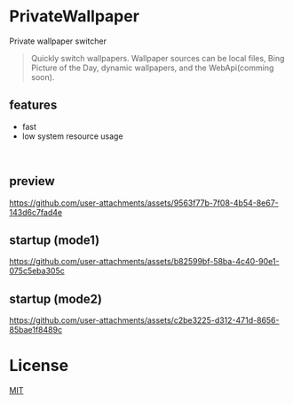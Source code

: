 # PrivateWallpaper
Private wallpaper switcher
> Quickly switch wallpapers. Wallpaper sources can be local files, Bing Picture of the Day, dynamic wallpapers, and the WebApi(comming soon).

## features
* fast
* low system resource usage
<br/>

## preview

https://github.com/user-attachments/assets/9563f77b-7f08-4b54-8e67-143d6c7fad4e
<br/>

## startup (mode1)

https://github.com/user-attachments/assets/b82599bf-58ba-4c40-90e1-075c5eba305c
<br/>

## startup (mode2)

https://github.com/user-attachments/assets/c2be3225-d312-471d-8656-85bae1f8489c



# License
[MIT](LICENSE)

